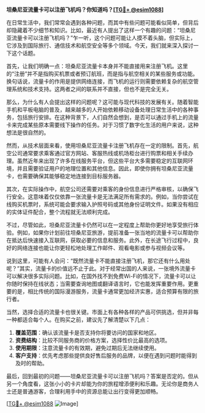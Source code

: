 **坦桑尼亚流量卡可以注册飞机吗？你知道吗？[[TG💪+ @esim1088](https://t.me/s/esim1088)]**

在日常生活中，我们常常会遇到各种问题，而其中有些问题可能看似简单，但背后却隐藏着不少细节和知识。比如，最近有人提出了这样一个有趣的问题：“坦桑尼亚流量卡可以注册飞机吗？”乍一听，这个问题可能让人摸不着头脑，但实际上，它涉及到国际旅行、通信技术和航空安全等多个领域。今天，我们就来深入探讨一下这个话题。

首先，让我们明确一点：坦桑尼亚流量卡本身并不能直接用来注册飞机。这里的“注册”并不是指购买机票或者预订航班，而是指与航空相关的某些服务或功能。换句话说，流量卡的作用是提供网络连接，而飞机的运行则需要依赖复杂的航空管理系统和技术支持。这两者之间的联系并不直接，但也不是完全无关。

那么，为什么有人会提出这样的问题呢？这可能与现代科技的发展有关。随着智能手机和平板电脑的普及，越来越多的人开始依赖移动设备处理日常生活中的各种事务，包括旅行安排。在这种背景下，人们自然会想到，是否可以通过手机上的流量卡来完成某些原本需要线下操作的任务。对于习惯了数字化生活的用户来说，这种想法是很自然的。

然而，从技术层面来看，使用坦桑尼亚流量卡注册飞机存在一定的限制。首先，航空公司通常要求乘客通过官方网站、客服热线或机场柜台进行购票和相关手续办理。虽然近年来出现了许多在线服务平台，但这些平台大多需要稳定的互联网环境，并且需要验证用户的地理位置和其他信息。因此，即使你拥有坦桑尼亚流量卡，也需要确保其能够稳定地连接到目标服务器。

其次，在实际操作中，航空公司还需要对乘客的身份信息进行严格审核，以确保飞行安全。这意味着仅仅依靠一张流量卡是无法满足所有需求的。例如，当你尝试在线购买机票时，系统可能会要求输入护照号码或其他身份证明文件。如果没有相应的实体证件配合，整个流程就无法顺利完成。

不过，尽管如此，坦桑尼亚流量卡仍然可以在一定程度上帮助你更好地享受旅行体验。例如，如果你计划前往坦桑尼亚旅游，提前准备一张当地的流量卡可以帮助你在抵达后快速接入互联网，获取必要的信息和服务。此外，在长途飞行过程中，良好的网络连接也能让你更轻松地处理工作邮件、观看电影或参与视频会议等。

说到这里，可能有人会问：“既然流量卡不能直接注册飞机，那它还有什么用处呢？”其实，流量卡的价值远不止于此。对于经常出国的人来说，一张境外流量卡可以解决很多实际问题。比如，在国外找不到免费Wi-Fi的情况下，流量卡可以让你随时保持在线状态；当需要查询地图或翻译语言时，它也能发挥重要作用。更重要的是，相比传统的国际漫游服务，流量卡通常更加经济实惠，适合预算有限的旅行者。

当然，选择合适的流量卡也很关键。市面上有各种各样的产品可供挑选，但并非每一种都适合每个人。在购买之前，建议先了解清楚以下几点：

1. **覆盖范围**：确认该流量卡是否支持你将要访问的国家和地区。
2. **资费结构**：比较不同服务商的价格方案，选择性价比最高的选项。
3. **使用期限**：注意流量卡的有效期，避免过期后无法继续使用。
4. **客户支持**：优先考虑那些提供良好售后服务的品牌，以便在遇到问题时能得到及时的帮助。

最后，回到最初的问题——坦桑尼亚流量卡可以注册飞机吗？答案是否定的。但从另一个角度看，这张小小的卡片却能为你的旅程增添便利和乐趣。无论你是商务人士还是普通游客，合理利用手中的资源总能让出行变得更加顺畅。

[[TG💪+ @esim1088](https://t.me/s/esim1088) ![Image](https://i.postimg.cc/4NQfJmqS/Snipaste-2025-05-13-00-14-12.png)]